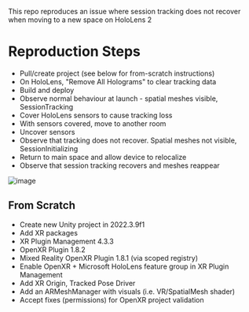 This repo reproduces an issue where session tracking does not recover when moving to a new space on HoloLens 2


# Reproduction Steps
- Pull/create project (see below for from-scratch instructions)
- On HoloLens, "Remove All Holograms" to clear tracking data
- Build and deploy
- Observe normal behaviour at launch - spatial meshes visible, SessionTracking
- Cover HoloLens sensors to cause tracking loss
- With sensors covered, move to another room
- Uncover sensors
- Observe that tracking does not recover. Spatial meshes not visible, SessionInitializing
- Return to main space and allow device to relocalize
- Observe that session tracking recovers and meshes reappear


![image](https://github.com/camnewnham/Unity-Repro-OpenXR-TrackingLoss/assets/19278856/cd1b6096-fd3c-4428-828c-2c197bdd9a05)

## From Scratch
- Create new Unity project in 2022.3.9f1
- Add XR packages
 - XR Plugin Management 4.3.3
 - OpenXR Plugin 1.8.2
 - Mixed Reality OpenXR Plugin 1.8.1 (via scoped registry)
- Enable OpenXR + Microsoft HoloLens feature group in XR Plugin Management
- Add XR Origin, Tracked Pose Driver
- Add an ARMeshManager with visuals (i.e. VR/SpatialMesh shader)
- Accept fixes (permissions) for OpenXR project validation
